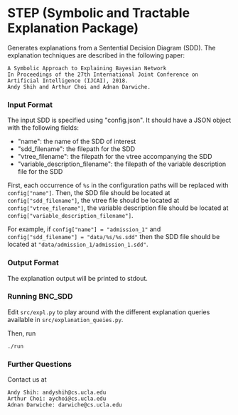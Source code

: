 # STEP (Symbolic and Tractable Explanation Package)

Generates explanations from a Sentential Decision Diagram (SDD).
The explanation techniques are described in the following paper:

```
A Symbolic Approach to Explaining Bayesian Network
In Proceedings of the 27th International Joint Conference on Artificial Intelligence (IJCAI), 2018.
Andy Shih and Arthur Choi and Adnan Darwiche.
```

### Input Format

The input SDD is specified using "config.json". It should have a JSON object with the following fields:

- "name": the name of the SDD of interest
- "sdd_filename": the filepath for the SDD
- "vtree_filename": the filepath for the vtree accompanying the SDD
- "variable_description_filename": the filepath of the variable description file for the SDD

First, each occurrence of ```%s``` in the configuration paths will be replaced with ```config["name"]```.
Then, the SDD file should be located at ```config["sdd_filename"]```,
the vtree file should be located at ```config["vtree_filename"]```,
the variable description file should be located at ```config["variable_description_filename"]```.


For example, if ```config["name"] = "admission_1"``` and ```config["sdd_filename"] = "data/%s/%s.sdd"``` then the SDD file should be located at ```"data/admission_1/admission_1.sdd"```.

### Output Format

The explanation output will be printed to stdout.

### Running BNC_SDD

Edit ```src/expl.py``` to play around with the different explanation queries available in ```src/explanation_queies.py```.

Then, run
```
./run
```

### Further Questions

Contact us at 
```
Andy Shih: andyshih@cs.ucla.edu
Arthur Choi: aychoi@cs.ucla.edu
Adnan Darwiche: darwiche@cs.ucla.edu
```

